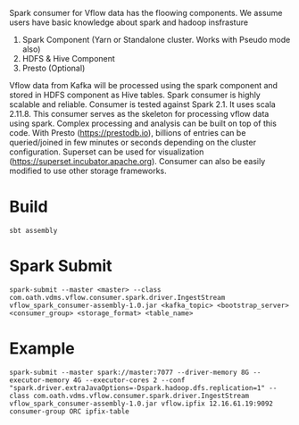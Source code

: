 Spark consumer for Vflow data has the floowing components. We assume users have basic knowledge about spark and hadoop insfrasture

1. Spark Component (Yarn or Standalone cluster. Works with Pseudo mode also)
2. HDFS & Hive Component
3. Presto (Optional)

Vflow data from Kafka will be processed using the spark component and stored in HDFS component as Hive tables. Spark consumer is highly scalable and reliable. Consumer is tested against Spark 2.1. It uses scala 2.11.8. This consumer serves as the skeleton for processing vflow data using spark. Complex processing and analysis can be built on top of this code. With Presto (https://prestodb.io), billions of entries can be queried/joined in few minutes or seconds depending on the cluster configuration. Superset can be used for visualization (https://superset.incubator.apache.org). Consumer can also be easily modified to use other storage frameworks.

# Build
`sbt assembly` 

# Spark Submit  
`spark-submit --master <master> --class com.oath.vdms.vflow.consumer.spark.driver.IngestStream vflow_spark_consumer-assembly-1.0.jar <kafka_topic> <bootstrap_server> <consumer_group> <storage_format> <table_name>` 

# Example
`spark-submit --master spark://master:7077 --driver-memory 8G --executor-memory 4G --executor-cores 2 --conf "spark.driver.extraJavaOptions=-Dspark.hadoop.dfs.replication=1" --class com.oath.vdms.vflow.consumer.spark.driver.IngestStream vflow_spark_consumer-assembly-1.0.jar vflow.ipfix 12.16.61.19:9092 consumer-group ORC ipfix-table` 

